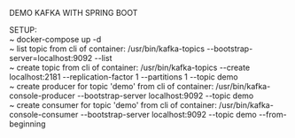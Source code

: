 DEMO KAFKA WITH SPRING BOOT

SETUP:  
~ docker-compose up -d  
~ list topic from cli of container: /usr/bin/kafka-topics --bootstrap-server=localhost:9092 --list  
~ create topic from cli of container: /usr/bin/kafka-topics --create localhost:2181 --replication-factor 1 --partitions 1 --topic demo  
~ create producer for topic 'demo' from cli of container: /usr/bin/kafka-console-producer --bootstrap-server localhost:9092 --topic demo  
~ create consumer for topic 'demo' from cli of container: /usr/bin/kafka-console-consumer --bootstrap-server localhost:9092 --topic demo --from-beginning
